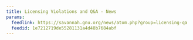 ```yaml
---
title: Licensing Violations and Q&A - News
params:
  feedlink: https://savannah.gnu.org/news/atom.php?group=licensing-qa
  feedid: 1e7212719de55281131a4d48b7684abf
---
```

